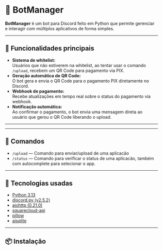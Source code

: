 # 🤖 BotManager

**BotManager** é um bot para Discord feito em Python que permite gerenciar e interagir com múltiplos aplicativos de forma simples.

---

## 🚀 Funcionalidades principais

- **Sistema de whitelist:**  
  Usuários que não estiverem na whitelist, ao tentar usar o comando `/upload`, recebem um QR Code para pagamento via PIX.
- **Geração automática de QR Code:**  
  O bot gera e envia o QR Code para o pagamento PIX diretamente no Discord.
- **Webhook de pagamento:**  
  Recebe atualizações em tempo real sobre o status do pagamento via webhook.
- **Notificação automática:**  
  Ao confirmar o pagamento, o bot envia uma mensagem direta ao usuário que gerou o QR Code liberando o upload.

---

---

## 🚀 Comandos

- `/upload` — Comando para enviar/upload de uma aplicacão
- `/status` — Comando para verificar o status de uma aplicacão, também com autocomplete para selecionar o app.

---

## 🧰 Tecnologias usadas

- [Python 3.13](https://www.python.org/)
- [discord.py (v2.5.2)](https://discordpy.readthedocs.io/)
- [aiohttp (0.21.0)](https://docs.aiohttp.org/en/stable/)
- [squarecloud-api](https://github.com/squarecloudofc/sdk-api-py)
- [pillow](https://pypi.org/project/pillow/)
- [aisqlite](https://aiosqlite.omnilib.dev/en/stable/api.html)

---

## 📦 Instalação
